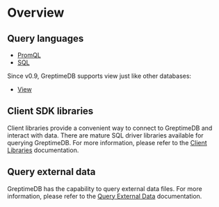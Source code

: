 # Overview

## Query languages

- [PromQL](./promql.md)
- [SQL](./sql.md)

Since v0.9, GreptimeDB supports view just like other databases:

* [View](./view.md)

## Client SDK libraries

Client libraries provide a convenient way to connect to GreptimeDB and interact with data.
There are mature SQL driver libraries available for querying GreptimeDB.
For more information, please refer to the [Client Libraries](/user-guide/client-libraries/overview.md) documentation.

## Query external data

GreptimeDB has the capability to query external data files. For more information, please refer to the [Query External Data](./query-external-data.md) documentation.
